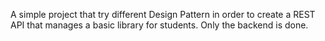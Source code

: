 A simple project that try different Design Pattern in order to create a REST API that manages a basic library for students. Only the backend is done.
